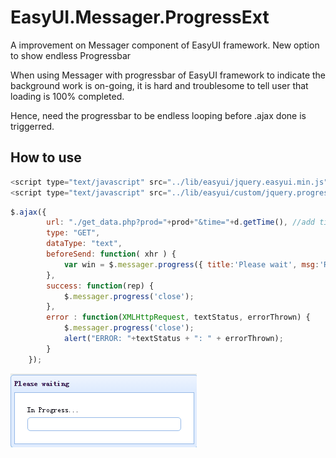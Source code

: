 # EasyUI.Messager.ProgressExt
A improvement on Messager component of EasyUI framework. New option to show endless Progressbar

When using Messager with progressbar of EasyUI framework to indicate the background work is on-going, it is hard and troublesome to tell user that loading is 100% completed. 

Hence, need the progressbar to be endless looping before .ajax done is triggerred. 

## How to use

```javascript
<script type="text/javascript" src="../lib/easyui/jquery.easyui.min.js"></script>
<script type="text/javascript" src="../lib/easyui/custom/jquery.progressbar.custom.js"></script>
```

```javascript
$.ajax({
		url: "./get_data.php?prod="+prod+"&time="+d.getTime(), //add time to too force refresh
		type: "GET",
		dataType: "text",
		beforeSend: function( xhr ) {
			var win = $.messager.progress({	title:'Please wait', msg:'Retrieving data from database...'});
		},
		success: function(rep) {
			$.messager.progress('close');
		},
		error : function(XMLHttpRequest, textStatus, errorThrown) {		
			$.messager.progress('close');				
			alert("ERROR: "+textStatus + ": " + errorThrown);
		}	
	});
```
 

![Alt text](demo.gif?raw=true "Result")
